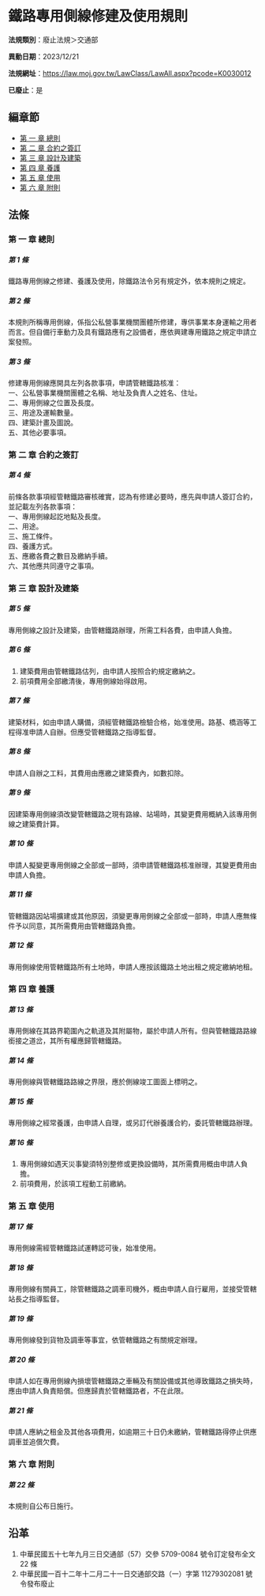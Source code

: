 # 鐵路專用側線修建及使用規則

**法規類別**：廢止法規＞交通部

**異動日期**：2023/12/21  

**法規網址**：https://law.moj.gov.tw/LawClass/LawAll.aspx?pcode=K0030012

**已廢止**：是


## 編章節
* [第 一 章 總則](#第-一-章-總則)
* [第 二 章 合約之簽訂](#第-二-章-合約之簽訂)
* [第 三 章 設計及建築](#第-三-章-設計及建築)
* [第 四 章 養護](#第-四-章-養護)
* [第 五 章 使用](#第-五-章-使用)
* [第 六 章 附則](#第-六-章-附則)
## 法條
### 第 一 章 總則

##### 第 1 條
鐵路專用側線之修建、養護及使用，除鐵路法令另有規定外，依本規則之規定。

##### 第 2 條
本規則所稱專用側線，係指公私營事業機關團體所修建，專供事業本身運輸之用者而言。但自備行車動力及具有鐵路應有之設備者，應依興建專用鐵路之規定申請立案發照。

##### 第 3 條
修建專用側線應開具左列各款事項，申請管轄鐵路核准：  
一、公私營事業機關團體之名稱、地址及負責人之姓名、住址。  
二、專用側線之位置及長度。  
三、用途及運輸數量。  
四、建築計畫及圖說。  
五、其他必要事項。

### 第 二 章 合約之簽訂

##### 第 4 條
前條各款事項經管轄鐵路審核確實，認為有修建必要時，應先與申請人簽訂合約，並記載左列各款事項：  
一、專用側線起訖地點及長度。  
二、用途。  
三、施工條件。  
四、養護方式。  
五、應繳各費之數目及繳納手續。  
六、其他應共同遵守之事項。

### 第 三 章 設計及建築

##### 第 5 條
專用側線之設計及建築，由管轄鐵路辦理，所需工料各費，由申請人負擔。

##### 第 6 條
1. 建築費用由管轄鐵路估列，由申請人按照合約規定繳納之。
1. 前項費用全部繳清後，專用側線始得啟用。

##### 第 7 條
建築材料，如由申請人購備，須經管轄鐵路檢驗合格，始准使用。路基、橋涵等工程得准申請人自辦。但應受管轄鐵路之指導監督。

##### 第 8 條
申請人自辦之工料，其費用由應繳之建築費內，如數扣除。

##### 第 9 條
因建築專用側線須改變管轄鐵路之現有路線、站場時，其變更費用概納入該專用側線之建築費計算。

##### 第 10 條
申請人擬變更專用側線之全部或一部時，須申請管轄鐵路核准辦理，其變更費用由申請人負擔。

##### 第 11 條
管轄鐵路因站場擴建或其他原因，須變更專用側線之全部或一部時，申請人應無條件予以同意，其所需費用由管轄鐵路負擔。

##### 第 12 條
專用側線使用管轄鐵路所有土地時，申請人應按該鐵路土地出租之規定繳納地租。

### 第 四 章 養護

##### 第 13 條
專用側線在其路界範圍內之軌道及其附屬物，屬於申請人所有。但與管轄鐵路路線銜接之道岔，其所有權應歸管轄鐵路。

##### 第 14 條
專用側線與管轄鐵路路線之界限，應於側線竣工圖面上標明之。

##### 第 15 條
專用側線之經常養護，由申請人自理，或另訂代辦養護合約，委託管轄鐵路辦理。

##### 第 16 條
1. 專用側線如遇天災事變須特別整修或更換設備時，其所需費用概由申請人負擔。
1. 前項費用，於該項工程動工前繳納。

### 第 五 章 使用

##### 第 17 條
專用側線需經管轄鐵路試運轉認可後，始准使用。

##### 第 18 條
專用側線有關員工，除管轄鐵路之調車司機外，概由申請人自行雇用，並接受管轄站長之指導監督。

##### 第 19 條
專用側線發到貨物及調車等事宜，依管轄鐵路之有關規定辦理。

##### 第 20 條
申請人如在專用側線內損壞管轄鐵路之車輛及有關設備或其他導致鐵路之損失時，應由申請人負責賠償。但應歸責於管轄鐵路者，不在此限。

##### 第 21 條
申請人應納之租金及其他各項費用，如逾期三十日仍未繳納，管轄鐵路得停止供應調車並追償欠費。

### 第 六 章 附則

##### 第 22 條
本規則自公布日施行。

## 沿革
1. 中華民國五十七年九月三日交通部（57）交參 5709-0084  號令訂定發布全文 22 條
1. 中華民國一百十二年十二月二十一日交通部交路（一）字第 11279302081  號令發布廢止
